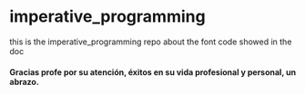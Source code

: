 # imperative_programming
<p>this is the imperative_programming repo about the font code showed in the doc</p>

#### Gracias profe por su atención, éxitos en su vida profesional y personal, un abrazo.

